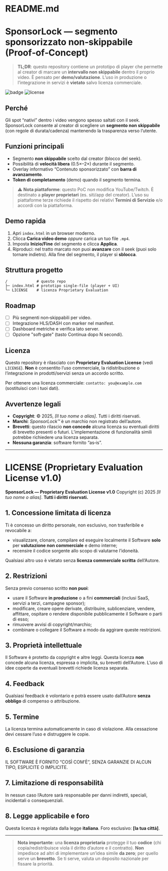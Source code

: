 # README.md

# SponsorLock — segmento sponsorizzato non‑skippabile (Proof‑of‑Concept)

> **TL;DR**: questo repository contiene un prototipo di player che permette al creator di marcare un **intervallo non skippabile** dentro il proprio video. È pensato per **demo/valutazione**. L’uso in produzione o l’integrazione in servizi è **vietato** salvo licenza commerciale.

![badge](https://img.shields.io/badge/status-PoC-blue) ![license](https://img.shields.io/badge/license-Proprietary--Eval-lightgrey)

## Perché

Gli spot “nativi” dentro i video vengono spesso saltati con il seek. SponsorLock consente al creator di scegliere un **segmento non skippabile** (con regole di durata/cadenza) mantenendo la trasparenza verso l’utente.

## Funzioni principali

* Segmento **non skippabile** scelto dal creator (blocco del seek).
* Possibilità di **velocità libera** (0.5×–2×) durante il segmento.
* Overlay informativo “Contenuto sponsorizzato” con **barra di avanzamento**.
* **Token di completamento** (demo) quando il segmento termina.

> ⚠️ **Nota piattaforme**: questo PoC non modifica YouTube/Twitch. È destinato a **player proprietari** (es. siti/app del creator). L’uso su piattaforme terze richiede il rispetto dei relativi **Termini di Servizio** e/o accordi con la piattaforma.

## Demo rapida

1. Apri `index.html` in un browser moderno.
2. Clicca **Carica video demo** *oppure* carica un tuo file `.mp4`.
3. Imposta **Inizio/Fine** del segmento e clicca **Applica**.
4. Riproduci: nel tratto marcato non puoi **avanzare** con il seek (puoi solo tornare indietro). Alla fine del segmento, il player si **sblocca**.

## Struttura progetto

```
/             # questo repo
├─ index.html # prototipo single‑file (player + UI)
└─ LICENSE    # licenza Proprietary Evaluation
```

## Roadmap

* [ ] Più segmenti non‑skippabili per video.
* [ ] Integrazione HLS/DASH con marker nel manifest.
* [ ] Dashboard metriche e verifica lato server.
* [ ] Opzione "soft‑gate" (tasto Continua dopo N secondi).

## Licenza

Questo repository è rilasciato con **Proprietary Evaluation License** (vedi `LICENSE`).
**Non** è consentito l’uso commerciale, la ridistribuzione o l’integrazione in prodotti/servizi senza un accordo scritto.

Per ottenere una licenza commerciale: `contatto: you@example.com` (sostituisci con i tuoi dati).

## Avvertenze legali

* **Copyright**: © 2025, *\[Il tuo nome o alias]*. Tutti i diritti riservati.
* **Marchi**: *SponsorLock™* è un marchio non registrato dell’autore.
* **Brevetti**: questo rilascio **non concede** alcuna licenza su eventuali diritti di brevetto presenti o futuri. L’implementazione di funzionalità simili potrebbe richiedere una licenza separata.
* **Nessuna garanzia**: software fornito “as‑is”.

---

# LICENSE (Proprietary Evaluation License v1.0)

**SponsorLock — Proprietary Evaluation License v1.0**
Copyright (c) 2025 *\[Il tuo nome o alias]*. **Tutti i diritti riservati.**

## 1. Concessione limitata di licenza

Ti è concesso un diritto personale, non esclusivo, non trasferibile e revocabile a:

* visualizzare, clonare, compilare ed eseguire localmente il Software **solo** per **valutazione non commerciale** e demo interne;
* recensire il codice sorgente allo scopo di valutarne l’idoneità.

Qualsiasi altro uso è vietato senza **licenza commerciale scritta** dell’Autore.

## 2. Restrizioni

Senza previo consenso scritto **non puoi**:

* usare il Software **in produzione** o a fini **commerciali** (inclusi SaaS, servizi a terzi, campagne sponsor);
* modificare, creare opere derivate, distribuire, sublicenziare, vendere, affittare, ospitare o rendere disponibile pubblicamente il Software o parti di esso;
* rimuovere avvisi di copyright/marchio;
* combinare o collegare il Software a modo da aggirare queste restrizioni.

## 3. Proprietà intellettuale

Il Software è protetto da copyright e altre leggi. Questa licenza **non** concede alcuna licenza, espressa o implicita, su brevetti dell’Autore. L’uso di idee coperte da eventuali brevetti richiede licenza separata.

## 4. Feedback

Qualsiasi feedback è volontario e potrà essere usato dall’Autore **senza obbligo** di compenso o attribuzione.

## 5. Termine

La licenza termina automaticamente in caso di violazione. Alla cessazione devi cessare l’uso e distruggere le copie.

## 6. Esclusione di garanzia

IL SOFTWARE È FORNITO “COSÌ COM’È”, SENZA GARANZIE DI ALCUN TIPO, ESPLICITE O IMPLICITE.

## 7. Limitazione di responsabilità

In nessun caso l’Autore sarà responsabile per danni indiretti, speciali, incidentali o consequenziali.

## 8. Legge applicabile e foro

Questa licenza è regolata dalla legge **italiana**. Foro esclusivo: **\[la tua città]**.

---

> **Nota importante**: una **licenza proprietaria** protegge il tuo **codice** (chi copia/redistribuisce viola il diritto d’autore e il contratto). **Non** impedisce ad altri di implementare un’idea simile **da zero**; per quello serve un **brevetto**. Se ti serve, valuta un deposito nazionale per fissare la priorità.
